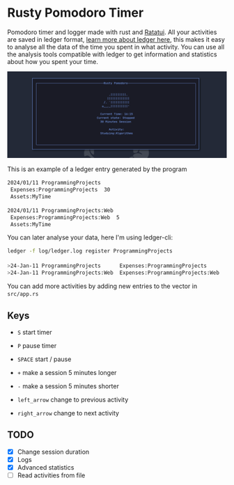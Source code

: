 # Rusty Pomodoro Timer

Pomodoro timer and logger made with rust and [Ratatui](https://ratatui.rs/).
All your activities are saved in ledger format, [learn more about ledger here](https://ledger-cli.org/doc/ledger3.html), this makes it easy to analyse all the data of the time you spent in what activity. You can use all the analysis tools compatible with ledger to get information and statistics about how you spent your time.

![example](./assets/screenshot.png)

This is an example of a ledger entry generated by the program

```
2024/01/11 ProgrammingProjects
 Expenses:ProgrammingProjects  30
 Assets:MyTime

2024/01/11 ProgrammingProjects:Web
 Expenses:ProgrammingProjects:Web  5
 Assets:MyTime
```

You can later analyse your data, here I'm using ledger-cli:
```bash
ledger -f log/ledger.log register ProgrammingProjects 

>24-Jan-11 ProgrammingProjects      Expenses:ProgrammingProjects       30   30
>24-Jan-11 ProgrammingProjects:Web  Expenses:ProgrammingProjects:Web   5    35
```

You can add more activities by adding new entries to the vector in `src/app.rs`

## Keys

- `S` start timer

- `P` pause timer 

- `SPACE` start / pause

- `+` make a session 5 minutes longer

- `-` make a session 5 minutes shorter

- `left_arrow` change to previous activity

- `right_arrow` change to next activity


## TODO
- [x] Change session duration
- [x] Logs
- [x] Advanced statistics
- [ ] Read activities from file
